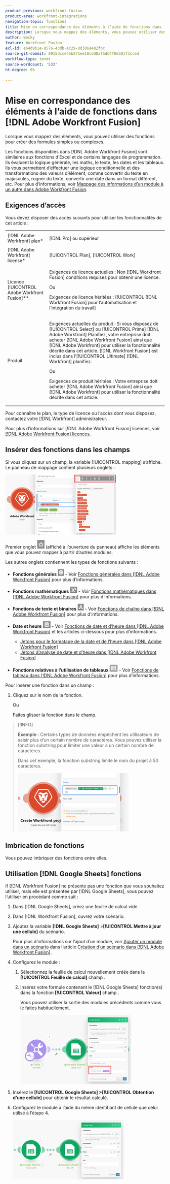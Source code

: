```yaml
---
product-previous: workfront-fusion
product-area: workfront-integrations
navigation-topic: functions
title: Mise en correspondance des éléments à l’aide de fonctions dans [!DNL Adobe Workfront Fusion]
description: Lorsque vous mappez des éléments, vous pouvez utiliser des fonctions pour créer des formules simples ou complexes.
author: Becky
feature: Workfront Fusion
exl-id: e64d9b1e-8576-43db-ac29-0d386a482fbc
source-git-commit: 0915dcce45b271ee18cdd8af5db4f0eb01f3cced
workflow-type: tm+mt
source-wordcount: '532'
ht-degree: 0%

---
```


# Mise en correspondance des éléments à l’aide de fonctions dans [!DNL Adobe Workfront Fusion]

Lorsque vous mappez des éléments, vous pouvez utiliser des fonctions pour créer des formules simples ou complexes.

Les fonctions disponibles dans [!DNL Adobe Workfront Fusion] sont similaires aux fonctions d’Excel et de certains langages de programmation. Ils évaluent la logique générale, les maths, le texte, les dates et les tableaux. Ils vous permettent d’effectuer une logique conditionnelle et des transformations des valeurs d’élément, comme convertir du texte en majuscules, rogner du texte, convertir une date dans un format différent, etc. Pour plus d’informations, voir [Mappage des informations d’un module à un autre dans Adobe Workfront Fusion](../../workfront-fusion/mapping/map-information-between-modules.md).

## Exigences d’accès

Vous devez disposer des accès suivants pour utiliser les fonctionnalités de cet article :

<table style="table-layout:auto">
 <col> 
 <col> 
 <tbody> 
  <tr> 
   <td role="rowheader">[!DNL Adobe Workfront] plan*</td> 
   <td> <p>[!DNL Pro] ou supérieur</p> </td> 
  </tr> 
  <tr data-mc-conditions=""> 
   <td role="rowheader">[!DNL Adobe Workfront] license*</td> 
   <td> <p>[!UICONTROL Plan], [!UICONTROL Work]</p> </td> 
  </tr> 
  <tr> 
   <td role="rowheader">Licence [!UICONTROL Adobe Workfront Fusion]**</td> 
   <td>
   <p>Exigences de licence actuelles : Non [!DNL Workfront Fusion] conditions requises pour obtenir une licence.</p>
   <p>Ou</p>
   <p>Exigences de licence héritées : [!UICONTROL [!DNL Workfront Fusion] pour l’automatisation et l’intégration du travail] </p>
   </td> 
  </tr> 
  <tr> 
   <td role="rowheader">Produit</td> 
   <td>
   <p>Exigences actuelles du produit : Si vous disposez de [!UICONTROL Select] ou [!UICONTROL Prime] [!DNL Adobe Workfront] Planifiez, votre entreprise doit acheter [!DNL Adobe Workfront Fusion] ainsi que [!DNL Adobe Workfront] pour utiliser la fonctionnalité décrite dans cet article. [!DNL Workfront Fusion] est inclus dans l’[!UICONTROL Ultimate] [!DNL Workfront] planifiez.</p>
   <p>Ou</p>
   <p>Exigences de produit héritées : Votre entreprise doit acheter [!DNL Adobe Workfront Fusion] ainsi que [!DNL Adobe Workfront] pour utiliser la fonctionnalité décrite dans cet article.</p>
   </td> 
  </tr> 
 </tbody> 
</table>

Pour connaître le plan, le type de licence ou l’accès dont vous disposez, contactez votre [!DNL Workfront] administrateur.

Pour plus d’informations sur [!DNL Adobe Workfront Fusion] licences, voir [[!DNL Adobe Workfront Fusion] licences](../../workfront-fusion/get-started/license-automation-vs-integration.md).

## Insérer des fonctions dans les champs

Si vous cliquez sur un champ, la variable [!UICONTROL mapping] s’affiche. Le panneau de mappage contient plusieurs onglets :

![](assets/functions-toolbar-350x189.png)

Premier onglet ![](assets/toolbar-icon-functions-you-map-from-other-modules.png) (affiché à l’ouverture du panneau) affiche les éléments que vous pouvez mapper à partir d’autres modules.

Les autres onglets contiennent les types de fonctions suivants :

* **Fonctions générales** ![](assets/toolbar-icon-general-function.png) - Voir [Fonctions générales dans [!DNL Adobe Workfront Fusion]](../../workfront-fusion/functions/general-functions.md) pour plus d’informations.

* **Fonctions mathématiques** ![](assets/toolbar-icon-math-functions.png) - Voir [Fonctions mathématiques dans [!DNL Adobe Workfront Fusion]](../../workfront-fusion/functions/math-functions.md) pour plus d’informations.

* **Fonctions de texte et binaires** ![](assets/toolbar-icon-text&binary-functions.png) - Voir [Fonctions de chaîne dans [!DNL Adobe Workfront Fusion]](../../workfront-fusion/functions/string-functions.md) pour plus d’informations.

* **Date et heure** ![](assets/toolbar-icon-date&time-functions.png) - Voir [Fonctions de date et d’heure dans [!DNL Adobe Workfront Fusion]](../../workfront-fusion/functions/date-and-time-functions.md) et les articles ci-dessous pour plus d’informations.

   * [Jetons pour le formatage de la date et de l’heure dans [!DNL Adobe Workfront Fusion]](../../workfront-fusion/functions/tokens-for-date-and-time-formatting.md)
   * [Jetons d’analyse de date et d’heure dans [!DNL Adobe Workfront Fusion]](../../workfront-fusion/functions/tokens-for-date-and-time-parsing.md)

* **Fonctions relatives à l’utilisation de tableaux** ![](assets/toolbar-icon-functions-for-arrays.png) - Voir [Fonctions de tableau dans [!DNL Adobe Workfront Fusion]](../../workfront-fusion/functions/array-functions.md) pour plus d’informations.

Pour insérer une fonction dans un champ :

1. Cliquez sur le nom de la fonction.

   Ou

   Faites glisser la fonction dans le champ.

>[!INFO]
>
>**Exemple :** Certains types de données empêchent les utilisateurs de saisir plus d’un certain nombre de caractères. Vous pouvez utiliser la fonction substring pour limiter une valeur à un certain nombre de caractères.
>
>Dans cet exemple, la fonction substring limite le nom du projet à 50 caractères.
>
>![](assets/example-meet-length-restriction-350x184.png)

## Imbrication de fonctions

Vous pouvez imbriquer des fonctions entre elles.

## Utilisation [!DNL Google Sheets] fonctions

If [!DNL Workfront Fusion] ne présente pas une fonction que vous souhaitez utiliser, mais elle est présentée par [!DNL Google Sheets], vous pouvez l’utiliser en procédant comme suit :

1. Dans [!DNL Google Sheets], créez une feuille de calcul vide.
1. Dans [!DNL Workfront Fusion], ouvrez votre scénario.
1. Ajoutez la variable **[!DNL Google Sheets]** >**[!UICONTROL Mettre à jour une cellule]** du scénario.

   Pour plus d’informations sur l’ajout d’un module, voir [Ajouter un module dans un scénario](../../workfront-fusion/scenarios/create-a-scenario.md#add) dans l’article [Création d’un scénario dans [!DNL Adobe Workfront Fusion]](../../workfront-fusion/scenarios/create-a-scenario.md).

1. Configurez le module :

   1. Sélectionnez la feuille de calcul nouvellement créée dans la **[!UICONTROL Feuille de calcul]** champ .
   1. Insérez votre formule contenant le [!DNL Google Sheets] fonction(s) dans la fonction **[!UICONTROL Valeur]** champ .

      Vous pouvez utiliser la sortie des modules précédents comme vous le faites habituellement.

      ![](assets/exploit-google-sheet-functions-350x218.png)

1. Insérez le **[!UICONTROL Google Sheets] >[!UICONTROL Obtention d’une cellule]** pour obtenir le résultat calculé.
1. Configurez le module à l’aide du même identifiant de cellule que celui utilisé à l’étape 4.

   ![](assets/exploit-google-sheet-functions-2-350x187.png)
